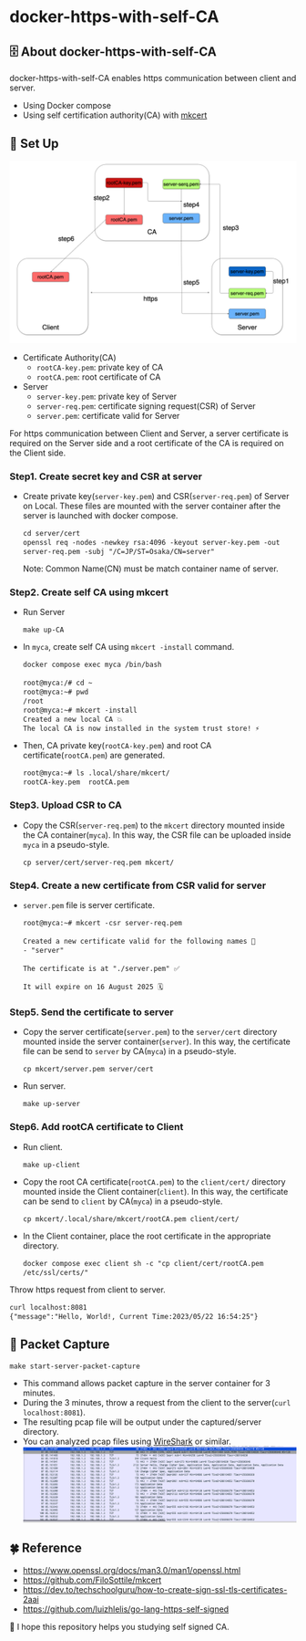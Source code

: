 # docker-https-with-self-CA

## 🗄 About docker-https-with-self-CA

docker-https-with-self-CA enables https communication between client and server.

- Using Docker compose
- Using self certification authority(CA) with [mkcert](https://github.com/FiloSottile/mkcert)

## 👟 Set Up

![diagram of https communication](./docs/docs-fix.png)

- Certificate Authority(CA)
  - `rootCA-key.pem`: private key of CA
  - `rootCA.pem`: root certificate of CA
- Server
  - `server-key.pem`: private key of Server
  - `server-req.pem`: certificate signing request(CSR) of Server
  - `server.pem`: certificate valid for Server

For https communication between Client and Server, a server certificate is required on the Server side and a root certificate of the CA is required on the Client side.

### Step1. Create secret key and CSR at server

- Create private key(`server-key.pem`) and CSR(`server-req.pem`) of Server on Local. These files are mounted with the server container after the server is launched with docker compose.

    ``` shell
    cd server/cert
    openssl req -nodes -newkey rsa:4096 -keyout server-key.pem -out server-req.pem -subj "/C=JP/ST=Osaka/CN=server"
    ```

    Note: Common Name(CN) must be match container name of server.

### Step2. Create self CA using mkcert

- Run Server

    ``` shell
    make up-CA
    ```

- In `myca`, create self CA using `mkcert -install` command.

    ``` shell
    docker compose exec myca /bin/bash

    root@myca:/# cd ~
    root@myca:~# pwd
    /root
    root@myca:~# mkcert -install
    Created a new local CA 💥
    The local CA is now installed in the system trust store! ⚡️
    ```

- Then, CA private key(`rootCA-key.pem`) and root CA certificate(`rootCA.pem`) are generated.

    ``` shell
    root@myca:~# ls .local/share/mkcert/
    rootCA-key.pem	rootCA.pem
    ```

### Step3. Upload CSR to CA

- Copy the CSR(`server-req.pem`) to the `mkcert` directory mounted inside the CA container(`myca`). In this way, the CSR file can be uploaded inside `myca` in a pseudo-style.

    ``` shell
    cp server/cert/server-req.pem mkcert/
    ```

### Step4. Create a new certificate from CSR valid for server

- `server.pem` file is server certificate.

    ``` shell
    root@myca:~# mkcert -csr server-req.pem

    Created a new certificate valid for the following names 📜
    - "server"

    The certificate is at "./server.pem" ✅

    It will expire on 16 August 2025 🗓
    ```

### Step5. Send the certificate to server

- Copy the server certificate(`server.pem`) to the `server/cert` directory mounted inside the server container(`server`). In this way, the certificate file can be send to `server` by CA(`myca`) in a pseudo-style.

    ``` shell
    cp mkcert/server.pem server/cert
    ```

- Run server.

    ``` shell
    make up-server
    ```

### Step6. Add rootCA certificate to Client

- Run client.

    ``` shell
    make up-client
    ```

- Copy the root CA certificate(`rootCA.pem`) to the `client/cert/` directory mounted inside the Client container(`client`). In this way, the certificate can be send to `client` by CA(`myca`) in a pseudo-style.

    ``` shell
    cp mkcert/.local/share/mkcert/rootCA.pem client/cert/
    ```

- In the Client container, place the root certificate in the appropriate directory.

    ``` shell
    docker compose exec client sh -c "cp client/cert/rootCA.pem  /etc/ssl/certs/"
    ```

Throw https request from client to server.

``` shell
curl localhost:8081
{"message":"Hello, World!, Current Time:2023/05/22 16:54:25"}
```


## 🦈 Packet Capture

``` shell
make start-server-packet-capture
```

- This command allows packet capture in the server container for 3 minutes.
- During the 3 minutes, throw a request from the client to the server(`curl localhost:8081`).
- The resulting pcap file will be output under the captured/server directory.
- You can analyzed pcap files using [WireShark](https://www.wireshark.org/) or similar.
    ![WireShark](./docs/wireshark.png)

## 🍀 Reference
- https://www.openssl.org/docs/man3.0/man1/openssl.html
- https://github.com/FiloSottile/mkcert
- https://dev.to/techschoolguru/how-to-create-sign-ssl-tls-certificates-2aai
- https://github.com/luizhlelis/go-lang-https-self-signed



🐶 I hope this repository helps you studying self signed CA.

